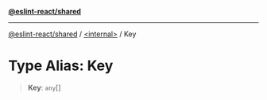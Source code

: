 [**@eslint-react/shared**](../../README.md)

***

[@eslint-react/shared](../../README.md) / [\<internal\>](../README.md) / Key

# Type Alias: Key

> **Key**: `any`[]

